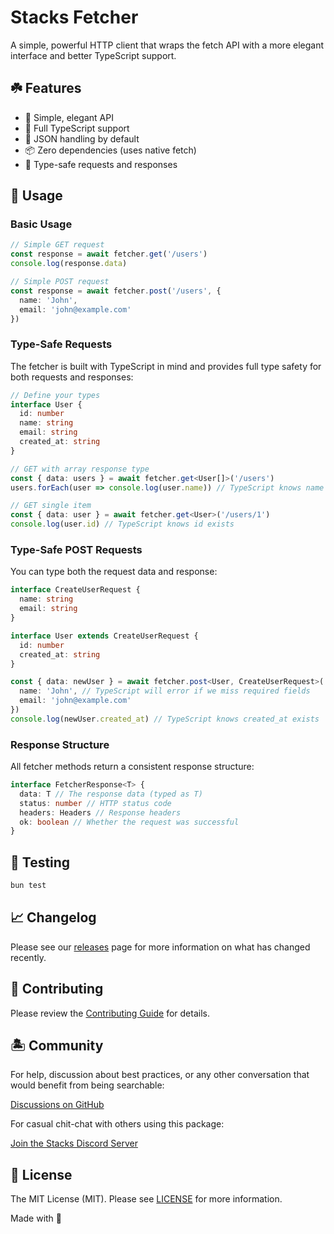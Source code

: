 # Stacks Fetcher

A simple, powerful HTTP client that wraps the fetch API with a more elegant interface and better TypeScript support.

## ☘️ Features

- 🚀 Simple, elegant API
- 💪 Full TypeScript support
- 🔄 JSON handling by default
- 📦 Zero dependencies (uses native fetch)
- 🎯 Type-safe requests and responses

## 🤖 Usage

### Basic Usage

```typescript
// Simple GET request
const response = await fetcher.get('/users')
console.log(response.data)

// Simple POST request
const response = await fetcher.post('/users', {
  name: 'John',
  email: 'john@example.com'
})
```

### Type-Safe Requests

The fetcher is built with TypeScript in mind and provides full type safety for both requests and responses:

```typescript
// Define your types
interface User {
  id: number
  name: string
  email: string
  created_at: string
}

// GET with array response type
const { data: users } = await fetcher.get<User[]>('/users')
users.forEach(user => console.log(user.name)) // TypeScript knows name exists

// GET single item
const { data: user } = await fetcher.get<User>('/users/1')
console.log(user.id) // TypeScript knows id exists
```

### Type-Safe POST Requests

You can type both the request data and response:

```typescript
interface CreateUserRequest {
  name: string
  email: string
}

interface User extends CreateUserRequest {
  id: number
  created_at: string
}

const { data: newUser } = await fetcher.post<User, CreateUserRequest>('/users', {
  name: 'John', // TypeScript will error if we miss required fields
  email: 'john@example.com'
})
console.log(newUser.created_at) // TypeScript knows created_at exists
```

### Response Structure

All fetcher methods return a consistent response structure:

```typescript
interface FetcherResponse<T> {
  data: T // The response data (typed as T)
  status: number // HTTP status code
  headers: Headers // Response headers
  ok: boolean // Whether the request was successful
}
```

## 🧪 Testing

```bash
bun test
```

## 📈 Changelog

Please see our [releases](https://github.com/stacksjs/stacks/releases) page for more information on what has changed recently.

## 🚜 Contributing

Please review the [Contributing Guide](https://github.com/stacksjs/contributing) for details.

## 🏝 Community

For help, discussion about best practices, or any other conversation that would benefit from being searchable:

[Discussions on GitHub](https://github.com/stacksjs/stacks/discussions)

For casual chit-chat with others using this package:

[Join the Stacks Discord Server](https://discord.gg/stacksjs)

## 📄 License

The MIT License (MIT). Please see [LICENSE](https://github.com/stacksjs/stacks/tree/main/LICENSE.md) for more information.

Made with 💙
